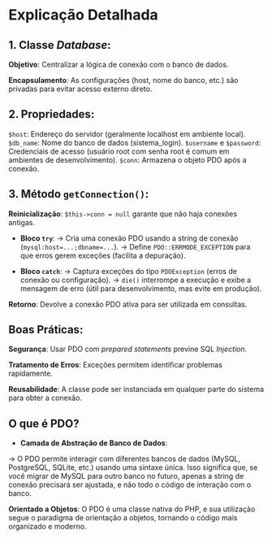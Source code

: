 # Explicação Detalhada

##  1. Classe *Database*:

**Objetivo**: Centralizar a lógica de conexão com o banco de dados.

**Encapsulamento**: As configurações (host, nome do banco, etc.) são privadas para evitar acesso externo direto.

## 2. **Propriedades**:

`$host`: Endereço do servidor (geralmente localhost em ambiente local).
`$db_name`: Nome do banco de dados (sistema_login).
`$username` e `$password`: Credenciais de acesso (usuário root com senha root é comum em ambientes de desenvolvimento).
`$conn`: Armazena o objeto PDO após a conexão.

## 3. **Método** `getConnection()`:

**Reinicialização**: `$this->conn = null` garante que não haja conexões antigas.

 - **Bloco `try`**:
-> Cria uma conexão PDO usando a string de conexão (`mysql:host=...;dbname=...`).
-> Define `PDO::ERRMODE_EXCEPTION` para que erros gerem exceções (facilita a depuração).

- **Bloco `catch`**:
-> Captura exceções do tipo `PDOException` (erros de conexão ou configuração).
-> `die()` interrompe a execução e exibe a mensagem de erro (útil para desenvolvimento, mas evite em produção).

**Retorno**: Devolve a conexão PDO ativa para ser utilizada em consultas.

## **Boas Práticas**:

**Segurança**: Usar PDO com *prepared statements* previne SQL *Injection*.

**Tratamento de Erros**: Exceções permitem identificar problemas rapidamente.

**Reusabilidade**: A classe pode ser instanciada em qualquer parte do sistema para obter a conexão.


## **O que é PDO?**

 - **Camada de Abstração de Banco de Dados**:

-> O PDO permite interagir com diferentes bancos de dados (MySQL, PostgreSQL, SQLite, etc.) usando uma sintaxe única. Isso significa que, se você migrar de MySQL para outro banco no futuro, apenas a string de conexão precisará ser ajustada, e não todo o código de interação com o banco.

**Orientado a Objetos**:
O PDO é uma classe nativa do PHP, e sua utilização segue o paradigma de orientação a objetos, tornando o código mais organizado e moderno.